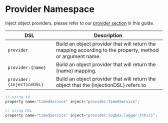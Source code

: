 # Provider Namespace

Inject object providers, please refer to our [provider section](../../advanced-topics/providers/) in this guide.

| DSL                       | Description                                                                                               |
| ------------------------- | --------------------------------------------------------------------------------------------------------- |
| `provider`                | Build an object provider that will return the mapping according to the property, method or argument name. |
| `provider:{name}`         | Build an object provider that will return the {name} mapping.                                             |
| `provider:{injectionDSL}` | Build an object provider that will return the object that the {injectionDSL} refers to                    |

```javascript
// using id
property name="timedService" inject="provider:TimedService";

// using DSL
property name="timedService" inject="provider:logbox:logger:{this}";
```
